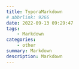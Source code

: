 ```yaml
---
title: TyporaMarkdown
# abbrlink: 9266
date: 2022-09-13 09:29:47
tags:
    - Markdown
categories: 
    - other
summary: Markdown
description: Markdown
---
```

